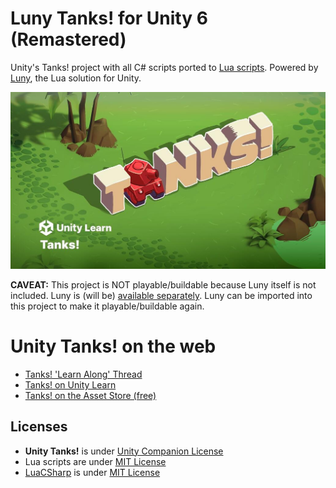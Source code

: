 # Luny Tanks! for Unity 6 (Remastered)

Unity's Tanks! project with all C# scripts ported to [Lua scripts](https://github.com/CodeSmile-0000011110110111/Luny-Tanks-for-Unity-6/tree/main/Assets/_Tanks/Scripts/Lua). Powered by [Luny](https://lunyscript.com), the Lua solution for Unity. 

[![Unity Learn Tanks!](LunyTanks.jpg)](https://discussions.unity.com/t/official-unity-learn-event-learn-along-featuring-tanks-remastered-for-unity-6-on-unity-learn/1633869)

**CAVEAT:** This project is NOT playable/buildable because Luny itself is not included. Luny is (will be) [available separately](https://lunyscript.com). Luny can be imported into this project to make it playable/buildable again.

# Unity Tanks! on the web

- [Tanks! 'Learn Along' Thread](https://discussions.unity.com/t/official-unity-learn-event-learn-along-featuring-tanks-remastered-for-unity-6-on-unity-learn/1633869)
- [Tanks! on Unity Learn](https://learn.unity.com/course/tanks-make-a-battle-game-for-web-and-mobile)
- [Tanks! on the Asset Store (free)](https://assetstore.unity.com/packages/essentials/tutorial-projects/tanks-complete-project-46209)

## Licenses

- **Unity Tanks!** is under [Unity Companion License](https://unity.com/legal/licenses/unity-companion-license)
- Lua scripts are under [MIT License](https://opensource.org/license/mit)
- [LuaCSharp](https://github.com/CodeSmile-0000011110110111/Lua-CSmile) is under [MIT License](https://opensource.org/license/mit)
